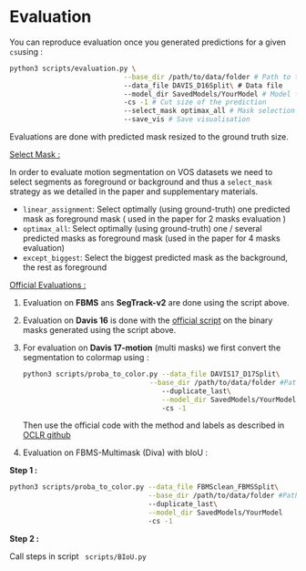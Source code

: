 # Evaluation

You can reproduce evaluation once you generated predictions for a given `cs`using  :

```bash
python3 scripts/evaluation.py \
							--base_dir /path/to/data/folder # Path to the datafolder (DataSplit contains relative paths)
							--data_file DAVIS_D16Split\ # Data file
							--model_dir SavedModels/YourModel # Model folder
                            -cs -1 # Cut size of the prediction
                            --select_mask optimax_all # Mask selection
							--save_vis # Save visualisation
```

Evaluations are done with predicted mask resized to the ground truth size.

<u>Select Mask :</u>

In order to evaluate motion segmentation on VOS datasets we need to select segments as foreground or background and thus a `select_mask` strategy as we detailed in the paper and supplementary materials.

- `linear_assignment`:  Select optimally (using ground-truth) one predicted mask as foreground mask ( used in the paper for 2 masks evaluation )
- `optimax_all`: Select optimally (using ground-truth) one / several predicted masks as foreground mask (used in the paper for 4 masks evaluation)
- `except_biggest`: Select the biggest predicted mask as the background, the rest as foreground



<u>Official Evaluations :</u>

1. Evaluation on **FBMS** ans **SegTrack-v2** are done using the script above.

2. Evaluation on **Davis 16** is done with the [official script](https://github.com/fperazzi/davis) on the binary masks generated using the script above.

3. For evaluation on  **Davis 17-motion** (multi masks) we first convert the segmentation to colormap using :

   ```bash
   python3 scripts/proba_to_color.py --data_file DAVIS17_D17Split\
   								  --base_dir /path/to/data/folder #Path to the datafolder (DataSplit contains relative paths)
                                     --duplicate_last\
                                     --model_dir SavedModels/YourModel
                                     -cs -1
   ```

   Then use the official code with the method and labels as described in [OCLR github](https://github.com/Jyxarthur/OCLR_model)

4. Evaluation on FBMS-Multimask (Diva) with bIoU :

**Step 1 :** 

```bash
python3 scripts/proba_to_color.py --data_file FBMSclean_FBMSSplit\
								  --base_dir /path/to/data/folder #Path to the datafolder (DataSplit contains relative paths)
                                  --duplicate_last\
                                  --model_dir SavedModels/YourModel
                                  -cs -1
```

**Step 2 :** 

Call steps in script ` scripts/BIoU.py`

